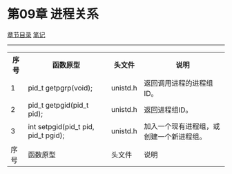 <h1 id=file_func>
    第09章 进程关系
</h1>

[章节目录](../../README.md#title_ch09 "返回章节目录")
[笔记](notes.md "进入笔记")

---

<table>
    <tr>
        <th>序号</th><th>函数原型</th><th>头文件</th><th>说明</th>
    </tr>
    <tr>
        <td>1</td>
        <td>pid_t getpgrp(void);</td>
        <td>unistd.h</td>
        <td>返回调用进程的进程组ID。</td>
    </tr>
    <tr>
        <td>2</td>
        <td>pid_t getpgid(pid_t pid);</td>
        <td>unistd.h</td>
        <td>返回进程组ID。</td>
    </tr>
    <tr>
        <td>3</td>
        <td>int setpgid(pid_t pid, pid_t pgid);</td>
        <td>unistd.h</td>
        <td>加入一个现有进程组，或创建一个新进程组。</td>
    </tr>
    <tr>
        <td>序号</td>
        <td>函数原型</td>
        <td>头文件</td>
        <td>说明</td>
    </tr>
</table>